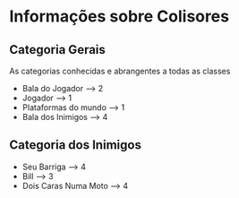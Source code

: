 # Informações sobre Colisores

## Categoria Gerais

As categorias conhecidas e abrangentes a todas as classes

* Bala do Jogador --> 2
* Jogador --> 1
* Plataformas do mundo --> 1
* Bala dos Inimigos --> 4

## Categoria dos Inimigos

* Seu Barriga --> 4
* Bill --> 3
* Dois Caras Numa Moto --> 4
